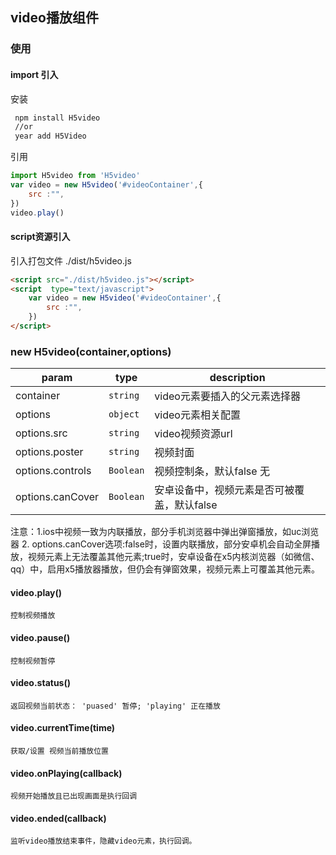 ## video播放组件

### 使用 

#### import 引入

安装
``` bash
 npm install H5video
 //or 
 year add H5Video
```
引用
```js
import H5video from 'H5video'
var video = new H5video('#videoContainer',{
    src :"",
})
video.play()

```
#### script资源引入
引入打包文件 ./dist/h5video.js
``` html
<script src="./dist/h5video.js"></script>
<script  type="text/javascript">
    var video = new H5video('#videoContainer',{
        src :"",
    })
</script>
```

### new H5video(container,options)

| param  | type | description  |
|  ----  | ---  |     -----    |
|container | <code>string</code>  |  video元素要插入的父元素选择器 |
|options   | <code>object</code>  |  video元素相关配置        |
|options.src | <code>string</code> |  video视频资源url        |
|options.poster | <code>string</code> |    视频封面          |
|options.controls | <code>Boolean</code> | 视频控制条，默认false 无 |
|options.canCover | <code>Boolean</code> | 安卓设备中，视频元素是否可被覆盖，默认false |  


注意：1.ios中视频一致为内联播放，部分手机浏览器中弹出弹窗播放，如uc浏览器
     2. options.canCover选项:false时，设置内联播放，部分安卓机会自动全屏播放，视频元素上无法覆盖其他元素;true时，安卓设备在x5内核浏览器（如微信、qq）中，启用x5播放器播放，但仍会有弹窗效果，视频元素上可覆盖其他元素。

#### video.play()
    控制视频播放

#### video.pause()
    控制视频暂停

#### video.status()
    返回视频当前状态： 'puased' 暂停; 'playing' 正在播放

#### video.currentTime(time) 
    获取/设置 视频当前播放位置 

#### video.onPlaying(callback)
    视频开始播放且已出现画面是执行回调

#### video.ended(callback)
    监听video播放结束事件，隐藏video元素，执行回调。
